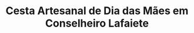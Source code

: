 ---
title: "Cesta Artesanal de Dia das Mães em Conselheiro Lafaiete"
description: "No Dia das Mães, surpreenda com uma cesta artesanal em Conselheiro Lafaiete. Feita com amor e com itens que encantam, a cesta perfeita para a sua mãe se sentir especial."
layout: "home.html"
permalink: "/cesta-artesanal-de-dia-das-maes-em-conselheiro-lafaiete/"
---